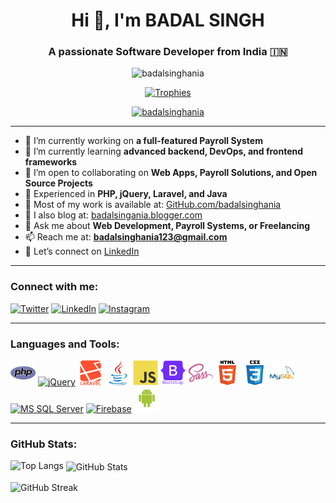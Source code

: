 <h1 align="center">Hi 👋, I'm BADAL SINGH</h1>
<h3 align="center">A passionate Software Developer from India 🇮🇳</h3>

<p align="center">
  <img src="https://komarev.com/ghpvc/?username=badalsinghania&label=Profile%20views&color=0e75b6&style=flat" alt="badalsinghania" />
</p>

<p align="center">
  <a href="https://github.com/ryo-ma/github-profile-trophy">
    <img src="https://github-profile-trophy.vercel.app/?username=badalsinghania&theme=algolia&row=2&column=4" alt="Trophies" />
  </a>
</p>

<p align="center">
  <a href="https://twitter.com/badalsinghania" target="blank">
    <img src="https://img.shields.io/twitter/follow/badalsinghania?logo=twitter&style=for-the-badge" alt="badalsinghania" />
  </a>
</p>

---

- 🔭 I’m currently working on **a full-featured Payroll System**
- 🌱 I’m currently learning **advanced backend, DevOps, and frontend frameworks**
- 👯 I’m open to collaborating on **Web Apps, Payroll Solutions, and Open Source Projects**
- 💼 Experienced in **PHP, jQuery, Laravel, and Java**
- 📂 Most of my work is available at: [GitHub.com/badalsinghania](https://github.com/badalsinghania)
- 📝 I also blog at: [badalsingania.blogger.com](http://badalsingania.blogger.com)
- 💬 Ask me about **Web Development, Payroll Systems, or Freelancing**
- 📫 Reach me at: **badalsinghania123@gmail.com**
- 🤝 Let’s connect on [LinkedIn](https://www.linkedin.com/in/badalsinghania)

---

<h3 align="left">Connect with me:</h3>
<p align="left">
  <a href="https://x.com/badalsinghania_/" target="blank"><img src="https://raw.githubusercontent.com/rahuldkjain/github-profile-readme-generator/master/src/images/icons/Social/twitter.svg" alt="Twitter" height="30" width="40" /></a>
  <a href="https://linkedin.com/in/badalsinghania" target="blank"><img src="https://raw.githubusercontent.com/rahuldkjain/github-profile-readme-generator/master/src/images/icons/Social/linked-in-alt.svg" alt="LinkedIn" height="30" width="40" /></a>
  <a href="https://instagram.com/badalsinghania_" target="blank"><img src="https://raw.githubusercontent.com/rahuldkjain/github-profile-readme-generator/master/src/images/icons/Social/instagram.svg" alt="Instagram" height="30" width="40" /></a>
</p>

---

<h3 align="left">Languages and Tools:</h3>
<p align="left">
  <a href="https://www.php.net" target="_blank"><img src="https://raw.githubusercontent.com/devicons/devicon/master/icons/php/php-original.svg" alt="PHP" width="40" height="40"/></a>
  <a href="https://jquery.com/" target="_blank"><img src="https://cdn.worldvectorlogo.com/logos/jquery-1.svg" alt="jQuery" width="40" height="40"/></a>
  <a href="https://laravel.com/" target="_blank"><img src="https://raw.githubusercontent.com/devicons/devicon/master/icons/laravel/laravel-plain-wordmark.svg" alt="Laravel" width="40" height="40"/></a>
  <a href="https://www.java.com" target="_blank"><img src="https://raw.githubusercontent.com/devicons/devicon/master/icons/java/java-original.svg" alt="Java" width="40" height="40"/></a>
  <a href="https://developer.mozilla.org/en-US/docs/Web/JavaScript" target="_blank"><img src="https://raw.githubusercontent.com/devicons/devicon/master/icons/javascript/javascript-original.svg" alt="JavaScript" width="40" height="40"/></a>
  <a href="https://getbootstrap.com" target="_blank"><img src="https://raw.githubusercontent.com/devicons/devicon/master/icons/bootstrap/bootstrap-plain-wordmark.svg" alt="Bootstrap" width="40" height="40"/></a>
  <a href="https://sass-lang.com" target="_blank"><img src="https://raw.githubusercontent.com/devicons/devicon/master/icons/sass/sass-original.svg" alt="Sass" width="40" height="40"/></a>
  <a href="https://www.w3.org/html/" target="_blank"><img src="https://raw.githubusercontent.com/devicons/devicon/master/icons/html5/html5-original-wordmark.svg" alt="HTML5" width="40" height="40"/></a>
  <a href="https://www.w3schools.com/css/" target="_blank"><img src="https://raw.githubusercontent.com/devicons/devicon/master/icons/css3/css3-original-wordmark.svg" alt="CSS3" width="40" height="40"/></a>
  <a href="https://www.mysql.com/" target="_blank"><img src="https://raw.githubusercontent.com/devicons/devicon/master/icons/mysql/mysql-original-wordmark.svg" alt="MySQL" width="40" height="40"/></a>
  <a href="https://www.microsoft.com/en-us/sql-server" target="_blank"><img src="https://www.svgrepo.com/show/303229/microsoft-sql-server-logo.svg" alt="MS SQL Server" width="40" height="40"/></a>
  <a href="https://firebase.google.com/" target="_blank"><img src="https://www.vectorlogo.zone/logos/firebase/firebase-icon.svg" alt="Firebase" width="40" height="40"/></a>
  <a href="https://developer.android.com" target="_blank"><img src="https://raw.githubusercontent.com/devicons/devicon/master/icons/android/android-original-wordmark.svg" alt="Android" width="40" height="40"/></a>
</p>

---

<h3 align="left">GitHub Stats:</h3>
<p>
  <img align="left" src="https://github-readme-stats.vercel.app/api/top-langs?username=badalsinghania&show_icons=true&locale=en&layout=compact" alt="Top Langs" />
</p>
<p>&nbsp;<img align="center" src="https://github-readme-stats.vercel.app/api?username=badalsinghania&show_icons=true&locale=en" alt="GitHub Stats" /></p>
<p><img align="center" src="https://github-readme-streak-stats.herokuapp.com/?user=badalsinghania&" alt="GitHub Streak" /></p>
